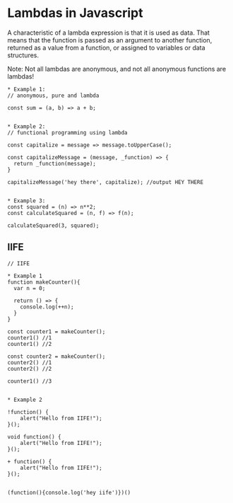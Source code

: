 # Lambdas in Javascript

A characteristic of a lambda expression is that it is used as data. That means that the function is passed as an argument to another function, returned as a value from a function, or assigned to variables or data structures.

Note: Not all lambdas are anonymous, and not all anonymous functions are lambdas!


```
* Example 1: 
// anonymous, pure and lambda

const sum = (a, b) => a + b;


* Example 2:
// functional programming using lambda

const capitalize = message => message.toUpperCase();

const capitalizeMessage = (message, _function) => {
  return _function(message);
}

capitalizeMessage('hey there', capitalize); //output HEY THERE


* Example 3:
const squared = (n) => n**2;
const calculateSquared = (n, f) => f(n);

calculateSquared(3, squared);

```

## IIFE
```
// IIFE

* Example 1
function makeCounter(){
  var n = 0;

  return () => {
    console.log(++n);
  }
}

const counter1 = makeCounter();
counter1() //1
counter1() //2

const counter2 = makeCounter();
counter2() //1
counter2() //2

counter1() //3


* Example 2

!function() {
    alert("Hello from IIFE!");
}();

void function() {
    alert("Hello from IIFE!");
}();

+ function() {
    alert("Hello from IIFE!");
}();


(function(){console.log('hey iife')})()
```